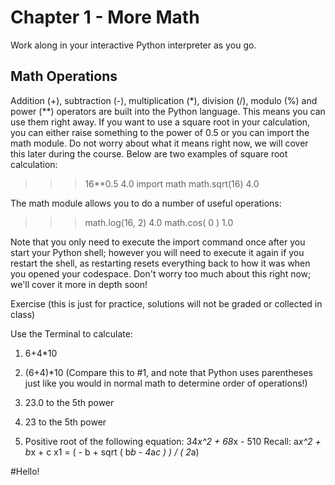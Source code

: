 
# Chapter 1 - More Math

Work along in your interactive Python interpreter as you go.

## Math Operations
Addition (+), subtraction (-), multiplication (*), division (/), modulo (%) and power (**) operators are built into the Python language. This means you can use them right away. If you want to use a square root in your calculation, you can either raise something to the power of 0.5 or you can import the math module. Do not worry about what it means right now, we will cover this later during the course. Below are two examples of square root calculation:

>>> 16**0.5
4.0
>>> import math
>>> math.sqrt(16)
4.0

The math module allows you to do a number of useful operations:

>>> math.log(16, 2)
4.0
>>> math.cos( 0 )
1.0

Note that you only need to execute the import command once after you start your Python shell; however you will need to execute it again if you restart the shell, as restarting resets everything back to how it was when you opened your codespace. Don't worry too much about this right now; we'll cover it more in depth soon!

Exercise
(this is just for practice, solutions will not be graded or collected in class)

Use the Terminal to calculate:
1. 6+4*10

2. (6+4)*10 (Compare this to #1, and note that Python uses parentheses just like you would in normal math to determine order of operations!)

3. 23.0 to the 5th power

4. 23 to the 5th power

5. Positive root of the following equation:
34*x^2 + 68*x - 510
Recall:
a*x^2 + b*x + c
x1 = ( - b + sqrt ( b*b - 4*a*c ) ) / ( 2*a)


#Hello!